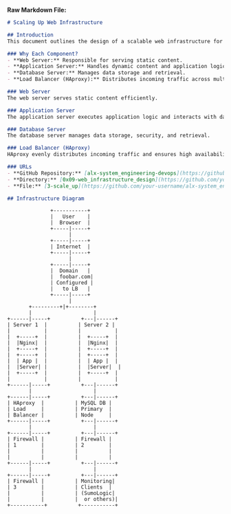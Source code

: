 **Raw Markdown File:**

```markdown
# Scaling Up Web Infrastructure

## Introduction
This document outlines the design of a scalable web infrastructure for handling higher traffic levels. The infrastructure separates components, uses multiple servers, and configures a load balancer for improved performance and redundancy.

### Why Each Component?
- **Web Server:** Responsible for serving static content.
- **Application Server:** Handles dynamic content and application logic.
- **Database Server:** Manages data storage and retrieval.
- **Load Balancer (HAproxy):** Distributes incoming traffic across multiple servers for scalability and fault tolerance.

### Web Server
The web server serves static content efficiently.

### Application Server
The application server executes application logic and interacts with databases.

### Database Server
The database server manages data storage, security, and retrieval.

### Load Balancer (HAproxy)
HAproxy evenly distributes incoming traffic and ensures high availability through clustering.

### URLs
- **GitHub Repository:** [alx-system_engineering-devops](https://github.com/your-username/alx-system_engineering-devops)
- **Directory:** [0x09-web_infrastructure_design](https://github.com/your-username/alx-system_engineering-devops/0x09-web_infrastructure_design)
- **File:** [3-scale_up](https://github.com/your-username/alx-system_engineering-devops/0x09-web_infrastructure_design/3-scale_up)

## Infrastructure Diagram

```
                  +-----------+
                  |   User    |
                  |  Browser  |
                  +-----|-----+
                        |
                  +-----|-----+
                  | Internet  |
                  +-----|-----+
                        |
                  +-----|-----+
                  |  Domain   |
                  |  foobar.com|
                  | Configured |
                  |   to LB   |
                  +-----|-----+
                        |
           +---------+|+--------+
           |                    |
    +------|-----+          +---|------+
    | Server 1  |          | Server 2 |
    |           |          |           |
    |  +-----+  |          |  +-----+  |
    |  |Nginx|  |          |  |Nginx|  |
    |  +-----+  |          |  +-----+  |
    |  +-----+  |          |  +-----+  |
    |  | App |  |          |  | App |  |
    |  |Server| |          |  |Server|  |
    |  +-----+  |          |  +-----+  |
    |           |          |           |
    +------|-----+          +---|------+
           |                    |
    +------|-----+          +---|------+
    | HAproxy  |          | MySQL DB |
    | Load     |          | Primary  |
    | Balancer |          | Node     |
    +------|-----+          +---|------+
           |                    |
    +------|-----+          +---|------+
    | Firewall |          | Firewall |
    | 1        |          | 2        |
    |          |          |          |
    |          |          |          |
    +------|-----+          +---|------+
           |                    |
    +------|-----+          +---|------+
    | Firewall |          | Monitoring|
    | 3        |          | Clients  |
    |          |          | (SumoLogic|
    |          |          |  or others)|
    +-----------+          +-----------+
```

```
